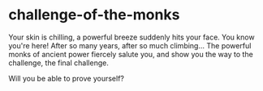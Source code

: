 # challenge-of-the-monks
Your skin is chilling, a powerful breeze suddenly hits your face.
You know you're here! After so many years, after so much climbing... 
The powerful monks of ancient power fiercely salute you, 
and show you the way to the challenge, the final challenge. 

Will you be able to prove yourself?
